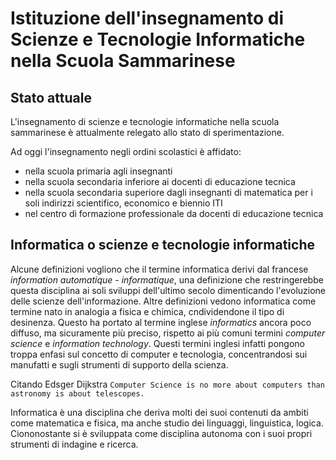 # Istituzione dell'insegnamento di Scienze e Tecnologie Informatiche nella Scuola Sammarinese

## Stato attuale

L'insegnamento di scienze e tecnologie informatiche nella scuola sammarinese è attualmente relegato allo stato di sperimentazione.

Ad oggi l'insegnamento negli ordini scolastici è affidato: 
- nella scuola primaria agli insegnanti
- nella scuola secondaria inferiore ai docenti di educazione tecnica
- nella scuola secondaria superiore dagli insegnanti di matematica per i soli indirizzi scientifico, economico e biennio ITI
- nel centro di formazione professionale da docenti di educazione tecnica

## Informatica o scienze e tecnologie informatiche

Alcune definizioni vogliono che il termine informatica derivi dal francese *information automatique* - *informatique*, una definizione che restringerebbe questa disciplina ai soli sviluppi dell'ultimo secolo dimenticando l'evoluzione delle scienze dell'informazione.
Altre definizioni vedono informatica come termine nato in analogia a fisica e chimica, cndividendone il tipo di desinenza.
Questo ha portato al termine inglese *informatics* ancora poco diffuso, ma sicuramente più preciso, rispetto ai più comuni termini *computer science* e *information technology*.
Questi termini inglesi infatti pongono troppa enfasi sul concetto di computer e tecnologia, concentrandosi sui manufatti e sugli strumenti di supporto della scienza.

Citando Edsger Dijkstra `Computer Science is no more about computers than astronomy is about telescopes.`

Informatica è una disciplina che deriva molti dei suoi contenuti da ambiti come matematica e fisica, ma anche studio dei linguaggi, linguistica, logica. 
Ciononostante si è sviluppata come disciplina autonoma con i suoi propri strumenti di indagine e ricerca.
